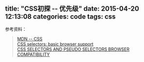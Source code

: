 title: "CSS初探 -- 优先级"
date: 2015-04-20 12:13:08
categories: code
tags: css
---


<!--more-->

参考资料：

> [MDN -- CSS](https://developer.mozilla.org/zh-CN/docs/Web/CSS)  
> [CSS selectors: basic browser support](http://dev.l-c-n.com/CSS3-selectors/browser-support.php)   
> [CSS SELECTORS AND PSEUDO SELECTORS BROWSER COMPATIBILITY](http://kimblim.dk/css-tests/selectors/#history)